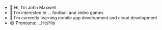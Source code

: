 - 👋 Hi, I’m John Maxwell
- 👀 I’m interested in ... football and video games 
- 🌱 I’m currently learning mobile app development and cloud development 
- 😄 Pronouns: ...He/His
  

<!---
jaemax234/jaemax234 is a ✨ special ✨ repository because its `README.md` (this file) appears on your GitHub profile.
You can click the Preview link to take a look at your changes.
--->
